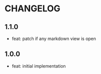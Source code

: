 # CHANGELOG

## 1.1.0

- feat: patch if any markdown view is open

## 1.0.0

- feat: initial implementation
